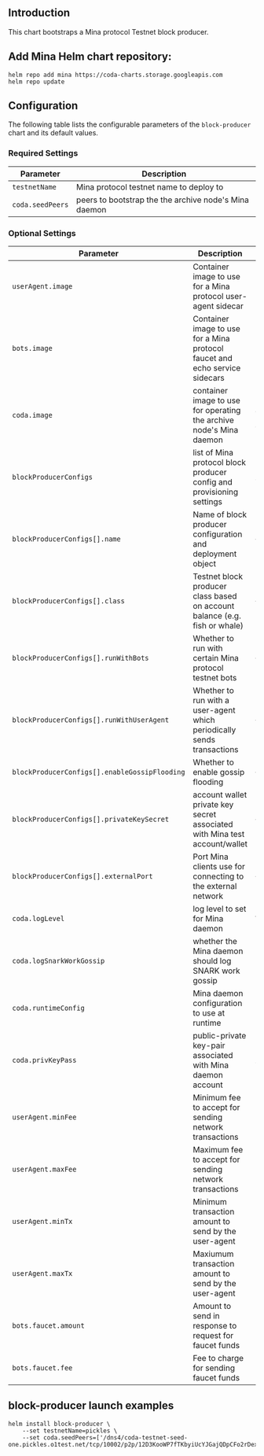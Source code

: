 ## Introduction

This chart bootstraps a Mina protocol Testnet block producer.

## Add Mina Helm chart repository:

 ```console
 helm repo add mina https://coda-charts.storage.googleapis.com
 helm repo update
 ```

## Configuration

The following table lists the configurable parameters of the `block-producer` chart and its default values.

### Required Settings

Parameter | Description
--- | ---
`testnetName` | Mina protocol testnet name to deploy to
`coda.seedPeers` | peers to bootstrap the the archive node's Mina daemon

### Optional Settings

Parameter | Description | Default
--- | --- | ---
`userAgent.image` | Container image to use for a Mina protocol user-agent sidecar | ""
`bots.image` | Container image to use for a Mina protocol faucet and echo service sidecars | ""
`coda.image` | container image to use for operating the archive node's Mina daemon | `codaprotocol/coda-daemon:0.0.12-beta-new-genesis-01eca9b`
`blockProducerConfigs` | list of Mina protocol block producer config and provisioning settings | `see [default] values.yaml`
`blockProducerConfigs[].name` | Name of block producer configuration and deployment object | `<item-data>`
`blockProducerConfigs[].class` | Testnet block producer class based on account balance (e.g. fish or whale) | `<item-data>`
`blockProducerConfigs[].runWithBots` | Whether to run with certain Mina protocol testnet bots | `<item-data>`
`blockProducerConfigs[].runWithUserAgent` | Whether to run with a user-agent which periodically sends transactions | `<item-data>`
`blockProducerConfigs[].enableGossipFlooding` | Whether to enable gossip flooding | `<item-data>`
`blockProducerConfigs[].privateKeySecret` | account wallet private key secret associated with Mina test account/wallet | `<item-data>`
`blockProducerConfigs[].externalPort` | Port Mina clients use for connecting to the external network | `<item-data>`
`coda.logLevel` | log level to set for Mina daemon | `TRACE` 
`coda.logSnarkWorkGossip` | whether the Mina daemon should log SNARK work gossip | `false`
`coda.runtimeConfig` | Mina daemon configuration to use at runtime | `undefined`
`coda.privKeyPass` | public-private key-pair associated with Mina daemon account | `see [default] values.yaml`
`userAgent.minFee` | Minimum fee to accept for sending network transactions | ""
`userAgent.maxFee` | Maximum fee to accept for sending network transactions | ""
`userAgent.minTx` | Minimum transaction amount to send by the user-agent | ""
`userAgent.maxTx` | Maxiumum transaction amount to send by the user-agent | ""
`bots.faucet.amount` | Amount to send in response to request for faucet funds | "10000000000"
`bots.faucet.fee` | Fee to charge for sending faucet funds | "100000000"

## block-producer launch examples

```console
helm install block-producer \
    --set testnetName=pickles \
    --set coda.seedPeers=['/dns4/coda-testnet-seed-one.pickles.o1test.net/tcp/10002/p2p/12D3KooWP7fTKbyiUcYJGajQDpCFo2rDexgTHFJTxCH8jvcL1eAH]
```
